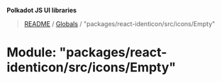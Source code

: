 **Polkadot JS UI libraries**

> [README](../README.md) / [Globals](../globals.md) / "packages/react-identicon/src/icons/Empty"

# Module: "packages/react-identicon/src/icons/Empty"
